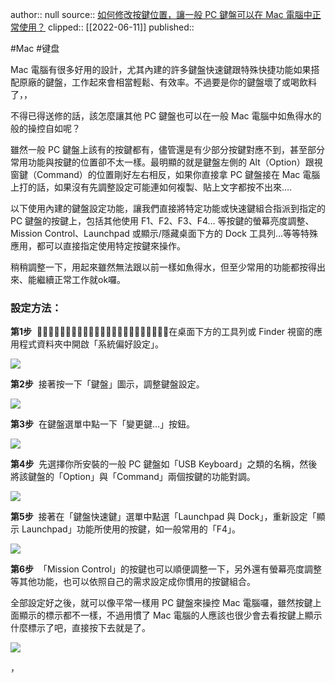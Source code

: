 author:: null
source:: [如何修改按鍵位置，讓一般 PC 鍵盤可以在 Mac 電腦中正常使用？](https://briian.com/8526/)
clipped:: [[2022-06-11]]
published:: 

#Mac #键盘

Mac 電腦有很多好用的設計，尤其內建的許多鍵盤快速鍵跟特殊快捷功能如果搭配原廠的鍵盤，工作起來會相當輕鬆、有效率。不過要是你的鍵盤壞了或喝飲料了，，

不得已得送修的話，該怎麼讓其他 PC 鍵盤也可以在一般 Mac 電腦中如魚得水的般的操控自如呢？

雖然一般 PC 鍵盤上該有的按鍵都有，儘管還是有少部分按鍵對應不到，甚至部分常用功能與按鍵的位置卻不太一樣。最明顯的就是鍵盤左側的 Alt（Option）跟視窗鍵（Command）的位置剛好左右相反，如果你直接拿 PC 鍵盤接在 Mac 電腦上打的話，如果沒有先調整設定可能連如何複製、貼上文字都按不出來….

以下使用內建的鍵盤設定功能，讓我們直接將特定功能或快速鍵組合指派到指定的 PC 鍵盤的按鍵上，包括其他使用 F1、F2、F3、F4… 等按鍵的螢幕亮度調整、Mission Control、Launchpad 或顯示/隱藏桌面下方的 Dock 工具列…等等特殊應用，都可以直接指定使用特定按鍵來操作。

稍稍調整一下，用起來雖然無法跟以前一樣如魚得水，但至少常用的功能都按得出來、能繼續正常工作就ok囉。

### **設定方法：**

**第1步**  在桌面下方的工具列或 Finder 視窗的應用程式資料夾中開啟「系統偏好設定」。

![](https://briian.com/wp-content/uploads/2012/07/Mac_pc_keyboard-001.png)

**第2步**  接著按一下「鍵盤」圖示，調整鍵盤設定。

![](https://briian.com/wp-content/uploads/2012/07/Mac_pc_keyboard-002.png)

**第3步**  在鍵盤選單中點一下「變更鍵…」按鈕。

![](https://briian.com/wp-content/uploads/2012/07/Mac_pc_keyboard-003.png)

**第4步**  先選擇你所安裝的一般 PC 鍵盤如「USB Keyboard」之類的名稱，然後將該鍵盤的「Option」與「Command」兩個按鍵的功能對調。

![](https://briian.com/wp-content/uploads/2012/07/Mac_pc_keyboard-004.png)

**第5步**  接著在「鍵盤快速鍵」選單中點選「Launchpad 與 Dock」，重新設定「顯示 Launchpad」功能所使用的按鍵，如一般常用的「F4」。

![](https://briian.com/wp-content/uploads/2012/07/Mac_pc_keyboard-005.png)

**第6步**  「Mission Control」的按鍵也可以順便調整一下，另外還有螢幕亮度調整等其他功能，也可以依照自己的需求設定成你慣用的按鍵組合。

全部設定好之後，就可以像平常一樣用 PC 鍵盤來操控 Mac 電腦囉，雖然按鍵上面顯示的標示都不一樣，不過用慣了 Mac 電腦的人應該也很少會去看按鍵上顯示什麼標示了吧，直接按下去就是了。

![](https://briian.com/wp-content/uploads/2012/07/Mac_pc_keyboard-006.png)

，